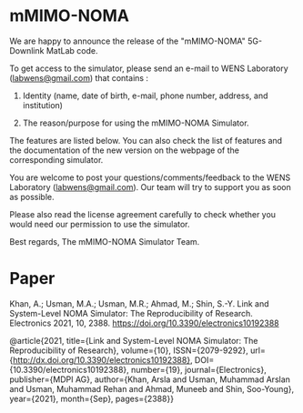 # mMIMO-NOMA
We are happy to announce the release of the "mMIMO-NOMA" 5G-Downlink MatLab code.

To get access to the simulator, please send an e-mail to WENS Laboratory (labwens@gmail.com) that contains :

1) Identity (name, date of birth, e-mail, phone number, address, and institution)

2) The reason/purpose for using the mMIMO-NOMA Simulator.

The features are listed below. You can also check the list of features and the documentation of the new version on the webpage of the corresponding simulator.

You are welcome to post your questions/comments/feedback to the WENS Laboratory (labwens@gmail.com). Our team will try to support you as soon as possible. 

Please also read the license agreement carefully to check whether you would need our permission to use the simulator.

Best regards,
The mMIMO-NOMA Simulator Team.


# Paper

Khan, A.; Usman, M.A.; Usman, M.R.; Ahmad, M.; Shin, S.-Y. Link and System-Level NOMA Simulator: The Reproducibility of Research. Electronics 2021, 10, 2388. 
https://doi.org/10.3390/electronics10192388

@article{2021, title={Link and System-Level NOMA Simulator: The Reproducibility of Research}, 
volume={10}, ISSN={2079-9292}, url={http://dx.doi.org/10.3390/electronics10192388}, 
DOI={10.3390/electronics10192388}, number={19}, journal={Electronics}, publisher={MDPI AG}, 
author={Khan, Arsla and Usman, Muhammad Arslan and Usman, Muhammad Rehan and Ahmad, Muneeb and Shin, Soo-Young}, 
year={2021}, month={Sep}, pages={2388}}
